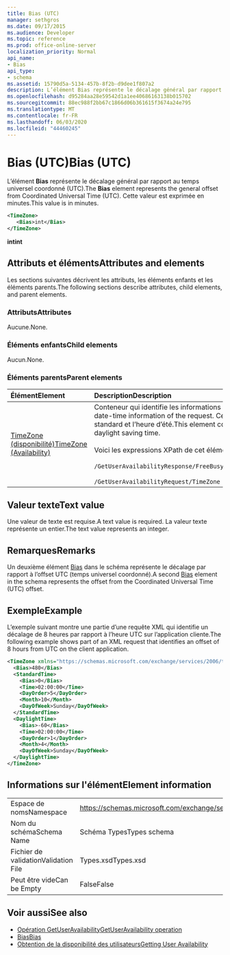 ```yaml
---
title: Bias (UTC)
manager: sethgros
ms.date: 09/17/2015
ms.audience: Developer
ms.topic: reference
ms.prod: office-online-server
localization_priority: Normal
api_name:
- Bias
api_type:
- schema
ms.assetid: 15790d5a-5134-457b-8f2b-d9dee1f807a2
description: L’élément Bias représente le décalage général par rapport au temps universel coordonné (UTC). Cette valeur est exprimée en minutes.
ms.openlocfilehash: d95284aa28e59542d1a1ee40686163138b015702
ms.sourcegitcommit: 88ec988f2bb67c1866d06b361615f3674a24e795
ms.translationtype: MT
ms.contentlocale: fr-FR
ms.lasthandoff: 06/03/2020
ms.locfileid: "44460245"
---
```

# <a name="bias-utc"></a><span data-ttu-id="d36ca-104">Bias (UTC)</span><span class="sxs-lookup"><span data-stu-id="d36ca-104">Bias (UTC)</span></span>

<span data-ttu-id="d36ca-105">L’élément **Bias** représente le décalage général par rapport au temps universel coordonné (UTC).</span><span class="sxs-lookup"><span data-stu-id="d36ca-105">The **Bias** element represents the general offset from Coordinated Universal Time (UTC).</span></span> <span data-ttu-id="d36ca-106">Cette valeur est exprimée en minutes.</span><span class="sxs-lookup"><span data-stu-id="d36ca-106">This value is in minutes.</span></span> 
  
```xml
<TimeZone>
   <Bias>int</Bias>
</TimeZone>
```

<span data-ttu-id="d36ca-107">**int**</span><span class="sxs-lookup"><span data-stu-id="d36ca-107">**int**</span></span>

## <a name="attributes-and-elements"></a><span data-ttu-id="d36ca-108">Attributs et éléments</span><span class="sxs-lookup"><span data-stu-id="d36ca-108">Attributes and elements</span></span>

<span data-ttu-id="d36ca-109">Les sections suivantes décrivent les attributs, les éléments enfants et les éléments parents.</span><span class="sxs-lookup"><span data-stu-id="d36ca-109">The following sections describe attributes, child elements, and parent elements.</span></span>
  
### <a name="attributes"></a><span data-ttu-id="d36ca-110">Attributs</span><span class="sxs-lookup"><span data-stu-id="d36ca-110">Attributes</span></span>

<span data-ttu-id="d36ca-111">Aucune.</span><span class="sxs-lookup"><span data-stu-id="d36ca-111">None.</span></span>
  
### <a name="child-elements"></a><span data-ttu-id="d36ca-112">Éléments enfants</span><span class="sxs-lookup"><span data-stu-id="d36ca-112">Child elements</span></span>

<span data-ttu-id="d36ca-113">Aucun.</span><span class="sxs-lookup"><span data-stu-id="d36ca-113">None.</span></span>
  
### <a name="parent-elements"></a><span data-ttu-id="d36ca-114">Éléments parents</span><span class="sxs-lookup"><span data-stu-id="d36ca-114">Parent elements</span></span>

|<span data-ttu-id="d36ca-115">**Élément**</span><span class="sxs-lookup"><span data-stu-id="d36ca-115">**Element**</span></span>|<span data-ttu-id="d36ca-116">**Description**</span><span class="sxs-lookup"><span data-stu-id="d36ca-116">**Description**</span></span>|
|:-----|:-----|
|[<span data-ttu-id="d36ca-117">TimeZone (disponibilité)</span><span class="sxs-lookup"><span data-stu-id="d36ca-117">TimeZone (Availability)</span></span>](timezone-availability.md) <br/> | <span data-ttu-id="d36ca-118">Conteneur qui identifie les informations de date et d’heure de la demande.</span><span class="sxs-lookup"><span data-stu-id="d36ca-118">The container that identifies the date-time information of the request.</span></span> <span data-ttu-id="d36ca-119">Cet élément contient des informations sur la transition entre l’heure standard et l’heure d’été.</span><span class="sxs-lookup"><span data-stu-id="d36ca-119">This element contains information about the transition between standard time and daylight saving time.</span></span>  <br/><br/><span data-ttu-id="d36ca-120">Voici les expressions XPath de cet élément :</span><span class="sxs-lookup"><span data-stu-id="d36ca-120">The following are the XPath expressions to this element:</span></span><br/><br/>   `/GetUserAvailabilityResponse/FreeBusyResponseArray/FreeBusyResponse/FreeBusyView/WorkingHours/TimeZone` <br/><br/>`/GetUserAvailabilityRequest/TimeZone` <br/> |
   
## <a name="text-value"></a><span data-ttu-id="d36ca-121">Valeur texte</span><span class="sxs-lookup"><span data-stu-id="d36ca-121">Text value</span></span>

<span data-ttu-id="d36ca-122">Une valeur de texte est requise.</span><span class="sxs-lookup"><span data-stu-id="d36ca-122">A text value is required.</span></span> <span data-ttu-id="d36ca-123">La valeur texte représente un entier.</span><span class="sxs-lookup"><span data-stu-id="d36ca-123">The text value represents an integer.</span></span>
  
## <a name="remarks"></a><span data-ttu-id="d36ca-124">Remarques</span><span class="sxs-lookup"><span data-stu-id="d36ca-124">Remarks</span></span>

<span data-ttu-id="d36ca-125">Un deuxième élément [Bias](bias.md) dans le schéma représente le décalage par rapport à l’offset UTC (temps universel coordonné).</span><span class="sxs-lookup"><span data-stu-id="d36ca-125">A second [Bias](bias.md) element in the schema represents the offset from the Coordinated Universal Time (UTC) offset.</span></span> 
  
## <a name="example"></a><span data-ttu-id="d36ca-126">Exemple</span><span class="sxs-lookup"><span data-stu-id="d36ca-126">Example</span></span>

<span data-ttu-id="d36ca-127">L’exemple suivant montre une partie d’une requête XML qui identifie un décalage de 8 heures par rapport à l’heure UTC sur l’application cliente.</span><span class="sxs-lookup"><span data-stu-id="d36ca-127">The following example shows part of an XML request that identifies an offset of 8 hours from UTC on the client application.</span></span>
  
```xml
<TimeZone xmlns="https://schemas.microsoft.com/exchange/services/2006/types">
  <Bias>480</Bias>
  <StandardTime>
    <Bias>0</Bias>
    <Time>02:00:00</Time>
    <DayOrder>5</DayOrder>
    <Month>10</Month>
    <DayOfWeek>Sunday</DayOfWeek>
  </StandardTime>
  <DaylightTime>
    <Bias>-60</Bias>
    <Time>02:00:00</Time>
    <DayOrder>1</DayOrder>
    <Month>4</Month>
    <DayOfWeek>Sunday</DayOfWeek>
  </DaylightTime>
</TimeZone>
```

## <a name="element-information"></a><span data-ttu-id="d36ca-128">Informations sur l'élément</span><span class="sxs-lookup"><span data-stu-id="d36ca-128">Element information</span></span>

|||
|:-----|:-----|
|<span data-ttu-id="d36ca-129">Espace de noms</span><span class="sxs-lookup"><span data-stu-id="d36ca-129">Namespace</span></span>  <br/> |https://schemas.microsoft.com/exchange/services/2006/types  <br/> |
|<span data-ttu-id="d36ca-130">Nom du schéma</span><span class="sxs-lookup"><span data-stu-id="d36ca-130">Schema Name</span></span>  <br/> |<span data-ttu-id="d36ca-131">Schéma Types</span><span class="sxs-lookup"><span data-stu-id="d36ca-131">Types schema</span></span>  <br/> |
|<span data-ttu-id="d36ca-132">Fichier de validation</span><span class="sxs-lookup"><span data-stu-id="d36ca-132">Validation File</span></span>  <br/> |<span data-ttu-id="d36ca-133">Types.xsd</span><span class="sxs-lookup"><span data-stu-id="d36ca-133">Types.xsd</span></span>  <br/> |
|<span data-ttu-id="d36ca-134">Peut être vide</span><span class="sxs-lookup"><span data-stu-id="d36ca-134">Can be Empty</span></span>  <br/> |<span data-ttu-id="d36ca-135">False</span><span class="sxs-lookup"><span data-stu-id="d36ca-135">False</span></span>  <br/> |
   
## <a name="see-also"></a><span data-ttu-id="d36ca-136">Voir aussi</span><span class="sxs-lookup"><span data-stu-id="d36ca-136">See also</span></span>

- [<span data-ttu-id="d36ca-137">Opération GetUserAvailability</span><span class="sxs-lookup"><span data-stu-id="d36ca-137">GetUserAvailability operation</span></span>](getuseravailability-operation.md)  
- [<span data-ttu-id="d36ca-138">Bias</span><span class="sxs-lookup"><span data-stu-id="d36ca-138">Bias</span></span>](bias.md)
- [<span data-ttu-id="d36ca-139">Obtention de la disponibilité des utilisateurs</span><span class="sxs-lookup"><span data-stu-id="d36ca-139">Getting User Availability</span></span>](https://msdn.microsoft.com/library/d4133fcb-9b0f-4e6b-aadf-a389da83516a%28Office.15%29.aspx)

